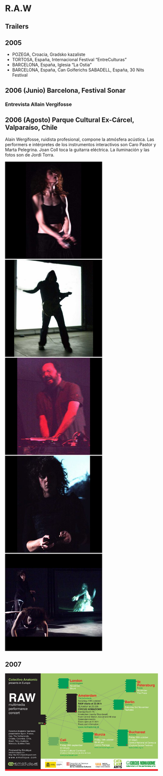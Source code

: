 # R.A.W

## Trailers



## 2005

* POZEGA, Croacia, Gradsko kazaliste 
* TORTOSA, España, Internacional Festival “EntreCulturas” 
* BARCELONA, España, Iglesia “La Ostia” 
* BARCELONA, España, Can Golferichs SABADELL, España, 30 Nits Festival

## 2006 \(Junio\) Barcelona, Festival Sonar

### Entrevista Allain Vergifosse



## 2006  \(Agosto\) Parque Cultural Ex-Cárcel, Valparaíso, Chile

Alain Wergifosse, ruidista profesional, compone la atmósfera acústica. Las performers e intérpretes de los instrumentos interactivos son Caro Pastor y Marta Pelegrina. Joan Coll toca la guitarra eléctrica. La iluminación y las fotos son de Jordi Torra.

![](../../../.gitbook/assets/raw-chile-1-.jpg) ![](../../../.gitbook/assets/raw-chile-2-.jpg) ![](../../../.gitbook/assets/raw-chile-4-.jpg) ![](../../../.gitbook/assets/raw-chile-5-.jpg) ![](../../../.gitbook/assets/raw-chile-3-.jpg)

## 2007

![gira 2007 - 2008 ](../../../.gitbook/assets/raw-gira-oct2007.jpg)

